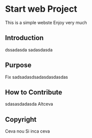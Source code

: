 # Start web Project
This is a simple webste
Enjoy very much
## Introduction
dssadasda
sadasdasda
## Purpose
Fix
sadsadasdsadasdasdasdas
## How to Contribute
sdasasdadasda
Altceva
## Copyright
Ceva nou
Si inca ceva

